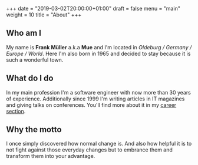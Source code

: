 +++
date = "2019-03-02T20:00:00+01:00"
draft = false
menu = "main"
weight = 10
title = "About"
+++

## Who am I

My name is **Frank Müller** a.k.a **Mue** and I'm located in
*Oldeburg / Germany / Europe / World*. Here I'm also born in 1965 and
decided to stay because it is such a wonderful town.

## What do I do

In my main profession I'm a software engineer with now more than 30 years
of experience. Additionally since 1999 I'm writing articles in IT magazines
and giving talks on conferences. You'll find more about it in my
[career section](/career/).

## Why the motto

I once simply discovered how normal change is. And also how helpful it is to
not fight against those everyday changes but to embrance them and transform
them into your advantage.
